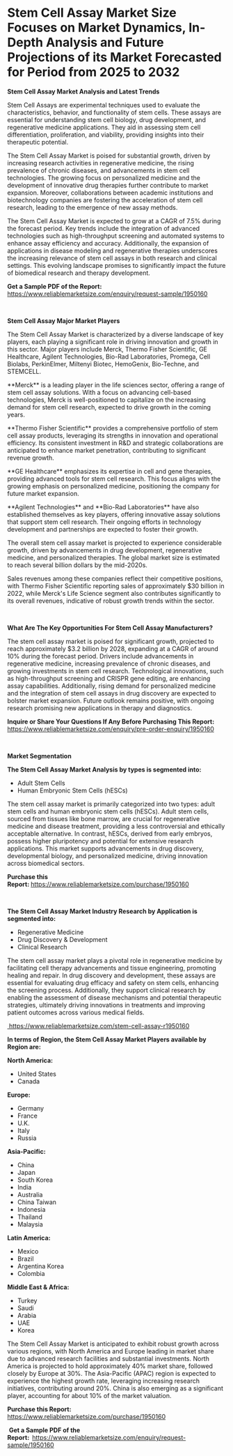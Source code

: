 <p><h1>Stem Cell Assay Market Size Focuses on Market Dynamics, In-Depth Analysis and Future Projections of its Market Forecasted for Period from 2025 to 2032</h1></p><p><strong>Stem Cell Assay Market Analysis and Latest Trends</strong></p>
<p><p>Stem Cell Assays are experimental techniques used to evaluate the characteristics, behavior, and functionality of stem cells. These assays are essential for understanding stem cell biology, drug development, and regenerative medicine applications. They aid in assessing stem cell differentiation, proliferation, and viability, providing insights into their therapeutic potential.</p><p>The Stem Cell Assay Market is poised for substantial growth, driven by increasing research activities in regenerative medicine, the rising prevalence of chronic diseases, and advancements in stem cell technologies. The growing focus on personalized medicine and the development of innovative drug therapies further contribute to market expansion. Moreover, collaborations between academic institutions and biotechnology companies are fostering the acceleration of stem cell research, leading to the emergence of new assay methods.</p><p>The Stem Cell Assay Market is expected to grow at a CAGR of 7.5% during the forecast period. Key trends include the integration of advanced technologies such as high-throughput screening and automated systems to enhance assay efficiency and accuracy. Additionally, the expansion of applications in disease modeling and regenerative therapies underscores the increasing relevance of stem cell assays in both research and clinical settings. This evolving landscape promises to significantly impact the future of biomedical research and therapy development.</p></p>
<p><strong>Get a Sample PDF of the Report:&nbsp;</strong> <a href="https://www.reliablemarketsize.com/enquiry/request-sample/1950160?utm_campaign=3127&utm_medium=2&utm_source=Github&utm_content=ia&utm_term=12042025&utm_id=stem-cell-assay">https://www.reliablemarketsize.com/enquiry/request-sample/1950160</a></p>
<p>&nbsp;</p>
<p><strong>Stem Cell Assay Major Market Players</strong></p>
<p><p>The Stem Cell Assay Market is characterized by a diverse landscape of key players, each playing a significant role in driving innovation and growth in this sector. Major players include Merck, Thermo Fisher Scientific, GE Healthcare, Agilent Technologies, Bio-Rad Laboratories, Promega, Cell Biolabs, PerkinElmer, Miltenyi Biotec, HemoGenix, Bio-Techne, and STEMCELL.</p><p>**Merck** is a leading player in the life sciences sector, offering a range of stem cell assay solutions. With a focus on advancing cell-based technologies, Merck is well-positioned to capitalize on the increasing demand for stem cell research, expected to drive growth in the coming years.</p><p>**Thermo Fisher Scientific** provides a comprehensive portfolio of stem cell assay products, leveraging its strengths in innovation and operational efficiency. Its consistent investment in R&D and strategic collaborations are anticipated to enhance market penetration, contributing to significant revenue growth.</p><p>**GE Healthcare** emphasizes its expertise in cell and gene therapies, providing advanced tools for stem cell research. This focus aligns with the growing emphasis on personalized medicine, positioning the company for future market expansion.</p><p>**Agilent Technologies** and **Bio-Rad Laboratories** have also established themselves as key players, offering innovative assay solutions that support stem cell research. Their ongoing efforts in technology development and partnerships are expected to foster their growth.</p><p>The overall stem cell assay market is projected to experience considerable growth, driven by advancements in drug development, regenerative medicine, and personalized therapies. The global market size is estimated to reach several billion dollars by the mid-2020s. </p><p>Sales revenues among these companies reflect their competitive positions, with Thermo Fisher Scientific reporting sales of approximately $30 billion in 2022, while Merck's Life Science segment also contributes significantly to its overall revenues, indicative of robust growth trends within the sector.</p></p>
<p>&nbsp;</p>
<p><strong>What Are The Key Opportunities For Stem Cell Assay Manufacturers?</strong></p>
<p><p>The stem cell assay market is poised for significant growth, projected to reach approximately $3.2 billion by 2028, expanding at a CAGR of around 10% during the forecast period. Drivers include advancements in regenerative medicine, increasing prevalence of chronic diseases, and growing investments in stem cell research. Technological innovations, such as high-throughput screening and CRISPR gene editing, are enhancing assay capabilities. Additionally, rising demand for personalized medicine and the integration of stem cell assays in drug discovery are expected to bolster market expansion. Future outlook remains positive, with ongoing research promising new applications in therapy and diagnostics.</p></p>
<p><strong>Inquire or Share Your Questions If Any Before Purchasing This Report:</strong> <a href="https://www.reliablemarketsize.com/enquiry/pre-order-enquiry/1950160?utm_campaign=3127&utm_medium=2&utm_source=Github&utm_content=ia&utm_term=12042025&utm_id=stem-cell-assay">https://www.reliablemarketsize.com/enquiry/pre-order-enquiry/1950160</a></p>
<p>&nbsp;</p>
<p><strong>Market Segmentation</strong></p>
<p><strong>The Stem Cell Assay Market Analysis by types is segmented into:</strong></p>
<p><ul><li>Adult Stem Cells</li><li>Human Embryonic Stem Cells (hESCs)</li></ul></p>
<p><p>The stem cell assay market is primarily categorized into two types: adult stem cells and human embryonic stem cells (hESCs). Adult stem cells, sourced from tissues like bone marrow, are crucial for regenerative medicine and disease treatment, providing a less controversial and ethically acceptable alternative. In contrast, hESCs, derived from early embryos, possess higher pluripotency and potential for extensive research applications. This market supports advancements in drug discovery, developmental biology, and personalized medicine, driving innovation across biomedical sectors.</p></p>
<p><strong>Purchase this Report:&nbsp;</strong><a href="https://www.reliablemarketsize.com/purchase/1950160?utm_campaign=3127&utm_medium=2&utm_source=Github&utm_content=ia&utm_term=12042025&utm_id=stem-cell-assay">https://www.reliablemarketsize.com/purchase/1950160</a></p>
<p>&nbsp;</p>
<p><strong>The Stem Cell Assay Market Industry Research by Application is segmented into:</strong></p>
<p><ul><li>Regenerative Medicine</li><li>Drug Discovery & Development</li><li>Clinical Research</li></ul></p>
<p><p>The stem cell assay market plays a pivotal role in regenerative medicine by facilitating cell therapy advancements and tissue engineering, promoting healing and repair. In drug discovery and development, these assays are essential for evaluating drug efficacy and safety on stem cells, enhancing the screening process. Additionally, they support clinical research by enabling the assessment of disease mechanisms and potential therapeutic strategies, ultimately driving innovations in treatments and improving patient outcomes across various medical fields.</p></p>
<p><a href="https://www.reliablemarketsize.com/stem-cell-assay-r1950160?utm_campaign=3127&utm_medium=2&utm_source=Github&utm_content=ia&utm_term=12042025&utm_id=stem-cell-assay">&nbsp;https://www.reliablemarketsize.com/stem-cell-assay-r1950160</a></p>
<p><strong>In terms of Region, the Stem Cell Assay Market Players available by Region are:</strong></p>
<p>
    <p> <strong> North America: </strong>
        <ul>
            <li>United States</li>
            <li>Canada</li>
        </ul>
        </p> 
    <p> <strong> Europe: </strong>
        <ul>
            <li>Germany</li>
            <li>France</li>
            <li>U.K.</li>
            <li>Italy</li>
            <li>Russia</li>
        </ul>
        </p> 
    <p> <strong> Asia-Pacific: </strong>
        <ul>
            <li>China</li>
            <li>Japan</li>
            <li>South Korea</li>
            <li>India</li>
            <li>Australia</li>
            <li>China Taiwan</li>
            <li>Indonesia</li>
            <li>Thailand</li>
            <li>Malaysia</li>
        </ul>
        </p> 
    <p> <strong> Latin America: </strong>
        <ul>
            <li>Mexico</li>
            <li>Brazil</li>
            <li>Argentina Korea</li>
            <li>Colombia</li>
        </ul>
        </p> 
    <p> <strong> Middle East & Africa: </strong>
        <ul>
            <li>Turkey</li>
            <li>Saudi</li>
            <li>Arabia</li>
            <li>UAE</li>
            <li>Korea</li>
        </ul>
    </p>
    </p>
<p><p>The Stem Cell Assay Market is anticipated to exhibit robust growth across various regions, with North America and Europe leading in market share due to advanced research facilities and substantial investments. North America is projected to hold approximately 40% market share, followed closely by Europe at 30%. The Asia-Pacific (APAC) region is expected to experience the highest growth rate, leveraging increasing research initiatives, contributing around 20%. China is also emerging as a significant player, accounting for about 10% of the market valuation.</p></p>
<p><strong>Purchase this Report: </strong><a href="https://www.reliablemarketsize.com/purchase/1950160?utm_campaign=3127&utm_medium=2&utm_source=Github&utm_content=ia&utm_term=12042025&utm_id=stem-cell-assay">https://www.reliablemarketsize.com/purchase/1950160</a></p>
<p>&nbsp;<strong>Get a Sample PDF of the Report:&nbsp;&nbsp;</strong><a href="https://www.reliablemarketsize.com/enquiry/request-sample/1950160?utm_campaign=3127&utm_medium=2&utm_source=Github&utm_content=ia&utm_term=12042025&utm_id=stem-cell-assay">https://www.reliablemarketsize.com/enquiry/request-sample/1950160</a></p>
<p><strong></strong></p>
<p><p></p><p></p><p></p></p>